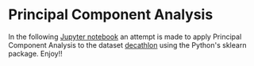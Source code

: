 # Principal Component Analysis

In the following [Jupyter notebook](https://github.com/katetotka/pca_decathlon/blob/main/Analysis.ipynb) an attempt is made to apply Principal Component Analysis to the dataset [decathlon](https://github.com/katetotka/pca_decathlon/blob/main/decathlon.xlsx) using the Python's sklearn package. Enjoy!!
